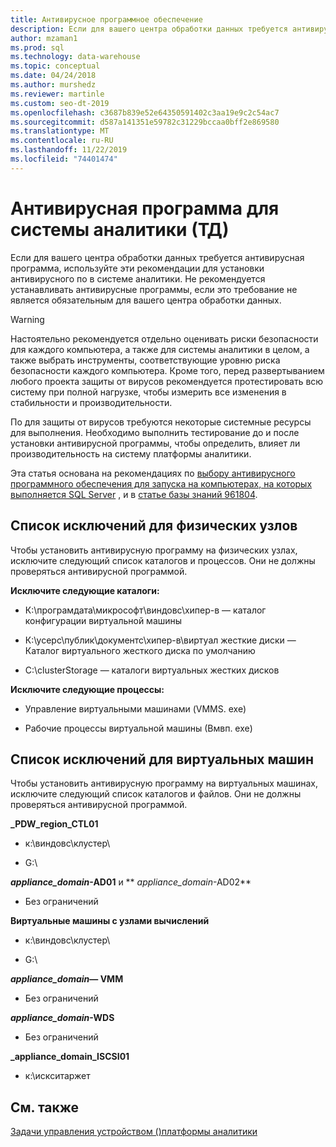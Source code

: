 ```yaml
---
title: Антивирусное программное обеспечение
description: Если для вашего центра обработки данных требуется антивирусная программа, используйте эти рекомендации для установки антивирусного по в системе аналитики (ТД). Не рекомендуется устанавливать антивирусные программы, если это требование не является обязательным для вашего центра обработки данных.
author: mzaman1
ms.prod: sql
ms.technology: data-warehouse
ms.topic: conceptual
ms.date: 04/24/2018
ms.author: murshedz
ms.reviewer: martinle
ms.custom: seo-dt-2019
ms.openlocfilehash: c3687b839e52e64350591402c3aa19e9c2c54ac7
ms.sourcegitcommit: d587a141351e59782c31229bccaa0bff2e869580
ms.translationtype: MT
ms.contentlocale: ru-RU
ms.lasthandoff: 11/22/2019
ms.locfileid: "74401474"
---
```

# <a name="antivirus-software-for-analytics-platform-system-aps"></a>Антивирусная программа для системы аналитики (ТД)
Если для вашего центра обработки данных требуется антивирусная программа, используйте эти рекомендации для установки антивирусного по в системе аналитики. Не рекомендуется устанавливать антивирусные программы, если это требование не является обязательным для вашего центра обработки данных.  
  
> [!WARNING]  
> Настоятельно рекомендуется отдельно оценивать риски безопасности для каждого компьютера, а также для системы аналитики в целом, а также выбрать инструменты, соответствующие уровню риска безопасности каждого компьютера. Кроме того, перед развертыванием любого проекта защиты от вирусов рекомендуется протестировать всю систему при полной нагрузке, чтобы измерить все изменения в стабильности и производительности.  
>   
> По для защиты от вирусов требуются некоторые системные ресурсы для выполнения. Необходимо выполнить тестирование до и после установки антивирусной программы, чтобы определить, влияет ли производительность на систему платформы аналитики.  
  
Эта статья основана на рекомендациях по [выбору антивирусного программного обеспечения для запуска на компьютерах, на которых выполняется SQL Server](https://support.microsoft.com/kb/309422) , и в [статье базы знаний 961804](https://support.microsoft.com/kb/961804/en-us).  
  
## <a name="exclusion-list-for-physical-hosts"></a>Список исключений для физических узлов  
Чтобы установить антивирусную программу на физических узлах, исключите следующий список каталогов и процессов. Они не должны проверяться антивирусной программой.  
  
**Исключите следующие каталоги:**  
  
-   К:\програмдата\микрософт\виндовс\хипер-в — каталог конфигурации виртуальной машины  
  
-   К:\усерс\публик\документс\хипер-в\виртуал жесткие диски — Каталог виртуального жесткого диска по умолчанию  
  
-   C:\clusterStorage — каталоги виртуальных жестких дисков  
  
**Исключите следующие процессы:**  
  
-   Управление виртуальными машинами (VMMS. exe)  
  
-   Рабочие процессы виртуальной машины (Вмвп. exe)  
  
## <a name="exclusion-list-for-virtual-machines-vms"></a>Список исключений для виртуальных машин  
Чтобы установить антивирусную программу на виртуальных машинах, исключите следующий список каталогов и файлов. Они не должны проверяться антивирусной программой.  
  
**_PDW_region_CTL01**  
  
-   к:\виндовс\клустер\  
  
-   G:\  
  
**_appliance_domain_-AD01** и ** _appliance_domain_-AD02**  
  
-   Без ограничений  
  
**Виртуальные машины с узлами вычислений**  
  
-   к:\виндовс\клустер\  
  
-   G:\  
  
**_appliance_domain_— VMM**  
  
-   Без ограничений  
  
**_appliance_domain_-WDS**  
  
-   Без ограничений  
  
**_appliance_domain_ISCSI01**  
  
-   к:\искситаржет  
  
## <a name="see-also"></a>См. также  
[Задачи управления устройством &#40;&#41;платформы аналитики](appliance-management-tasks.md)  
  

